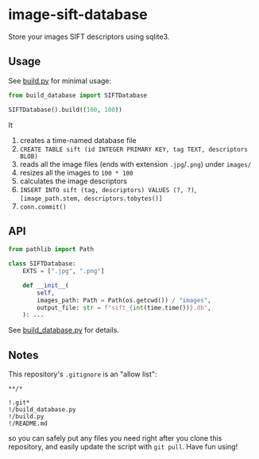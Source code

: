 # image-sift-database

Store your images SIFT descriptors using sqlite3.

## Usage

See [build.py](./build.py) for minimal usage:

```py
from build_database import SIFTDatabase

SIFTDatabase().build((100, 100))
```

It

1. creates a time-named database file
2. `CREATE TABLE sift (id INTEGER PRIMARY KEY, tag TEXT, descriptors BLOB)`
3. reads all the image files (ends with extension `.jpg`/`.png`) under `images/`
4. resizes all the images to `100 * 100`
5. calculates the image descriptors
6. `INSERT INTO sift (tag, descriptors) VALUES (?, ?)`, `[image_path.stem, descriptors.tobytes()]`
7. `conn.commit()`

## API

```py
from pathlib import Path

class SIFTDatabase:
    EXTS = [".jpg", ".png"]

    def __init__(
        self,
        images_path: Path = Path(os.getcwd()) / "images",
        output_file: str = f"sift_{int(time.time())}.db",
    ): ...
```

See [build_database.py](./build_database.py) for details.

## Notes

This repository's `.gitignore` is an "allow list":

```
**/*

!.git*
!/build_database.py
!/build.py
!/README.md
```

so you can safely put any files you need right after you clone this repository, and easily update the script with `git pull`. Have fun using!
